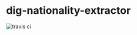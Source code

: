 # dig-nationality-extractor
![travis ci](https://travis-ci.org/usc-isi-i2/dig-nationality-extractor.svg?branch=master)
